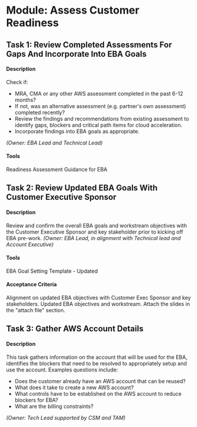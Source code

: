 
# Module: Assess Customer Readiness
## Task 1: Review Completed Assessments For Gaps And Incorporate Into EBA Goals
#### Description
Check if:
* MRA, CMA or any other AWS assessment completed in the past 6-12 months?
* If not, was an alternative assessment (e.g. partner's own assessment) completed recently?
* Review the findings and recommendations from existing assessment to identify gaps, blockers and critical path items for cloud acceleration.
* Incorporate findings into EBA goals as appropriate.

*(Owner: EBA Lead and Technical Lead)*
#### Tools
Readiness Assessment Guidance for EBA
## Task 2: Review Updated EBA Goals With Customer Executive Sponsor
#### Description
Review and confirm the overall EBA goals and workstream objectives with the Customer Executive Sponsor and key stakeholder prior to kicking off EBA pre-work. *(Owner: EBA Lead, in alignment with Technical lead and Account Executive)*
#### Tools
EBA Goal Setting Template - Updated
#### Acceptance Criteria
Alignment on updated EBA objectives with Customer Exec Sponsor and key stakeholders. Updated EBA objectives and workstream. Attach the slides in the "attach file" section.
## Task 3: Gather AWS Account Details
#### Description
This task gathers information on the account that will be used for the EBA, identifies the blockers that need to be resolved to appropriately setup and use the account. Examples questions include:
* Does the customer already have an AWS account that can be reused?
* What does it take to create a new AWS account?
* What controls have to be established on the AWS account to reduce blockers for EBA?
* What are the billing constraints? 

*(Owner: Tech Lead supported by CSM and TAM)*